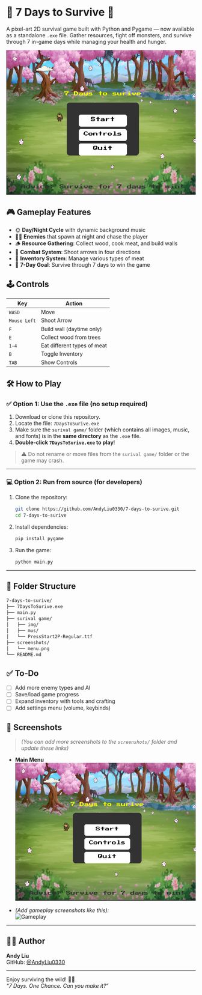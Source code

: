 # 🌲 7 Days to Survive 🏹

A pixel-art 2D survival game built with Python and Pygame — now available as a standalone `.exe` file. Gather resources, fight off monsters, and survive through 7 in-game days while managing your health and hunger.

![screenshot](https://github.com/AndyLiu0330/7-days-to-surive/blob/main/screenshots/menu.png?raw=true)

## 🎮 Gameplay Features

- 🌞 **Day/Night Cycle** with dynamic background music
- 🧟‍♂️ **Enemies** that spawn at night and chase the player
- 🪵 **Resource Gathering**: Collect wood, cook meat, and build walls
- 🎯 **Combat System**: Shoot arrows in four directions
- 🥩 **Inventory System**: Manage various types of meat
- 📅 **7-Day Goal**: Survive through 7 days to win the game

## 🕹️ Controls

| Key         | Action                      |
|-------------|-----------------------------|
| `WASD`      | Move                        |
| `Mouse Left`| Shoot Arrow                 |
| `F`         | Build wall (daytime only)   |
| `E`         | Collect wood from trees     |
| `1-4`       | Eat different types of meat |
| `B`         | Toggle Inventory            |
| `TAB`       | Show Controls               |

## 🛠️ How to Play

### ✅ Option 1: Use the `.exe` file (no setup required)

1. Download or clone this repository.
2. Locate the file: `7DaysToSurive.exe`
3. Make sure the `surival game/` folder (which contains all images, music, and fonts) is in the **same directory** as the `.exe` file.
4. **Double-click `7DaysToSurive.exe` to play**!

> ⚠️ Do not rename or move files from the `surival game/` folder or the game may crash.

---

### 💻 Option 2: Run from source (for developers)

1. Clone the repository:

   ```bash
   git clone https://github.com/AndyLiu0330/7-days-to-surive.git
   cd 7-days-to-surive
   ```

2. Install dependencies:

   ```bash
   pip install pygame
   ```

3. Run the game:

   ```bash
   python main.py
   ```

---

## 📁 Folder Structure

```
7-days-to-surive/
├── 7DaysToSurive.exe
├── main.py
├── surival game/
│   ├── img/
│   ├── mus/
│   └── PressStart2P-Regular.ttf
├── screenshots/
│   └── menu.png
└── README.md
```

## ✅ To-Do

- [ ] Add more enemy types and AI
- [ ] Save/load game progress
- [ ] Expand inventory with tools and crafting
- [ ] Add settings menu (volume, keybinds)

## 📸 Screenshots

> *(You can add more screenshots to the `screenshots/` folder and update these links)*

- **Main Menu**  
  ![Menu](screenshots/menu.png)

- *(Add gameplay screenshots like this):*  
  ![Gameplay](screenshots/gameplay.png)

---

## 👨‍💻 Author

**Andy Liu**  
GitHub: [@AndyLiu0330](https://github.com/AndyLiu0330)

---

Enjoy surviving the wild! 🌲🔥  
*“7 Days. One Chance. Can you make it?”*
